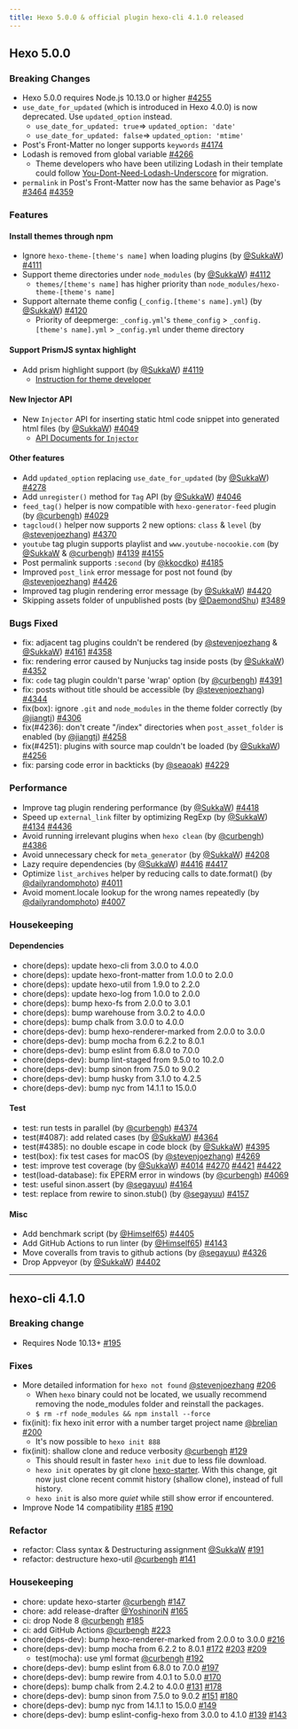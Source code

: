 ```yaml
---
title: Hexo 5.0.0 & official plugin hexo-cli 4.1.0 released
---
```


## Hexo 5.0.0

### Breaking Changes

- Hexo 5.0.0 requires Node.js 10.13.0 or higher [#4255](https://github.com/hexojs/hexo/pull/4255)
- `use_date_for_updated` (which is introduced in Hexo 4.0.0) is now deprecated. Use `updated_option` instead.
  - `use_date_for_updated: true`=> `updated_option: 'date'`
  - `use_date_for_updated: false`=> `updated_option: 'mtime'`
- Post's Front-Matter no longer supports `keywords` [#4174](https://github.com/hexojs/hexo/pull/4174)
- Lodash is removed from global variable [#4266](https://github.com/hexojs/hexo/pull/4266)
  - Theme developers who have been utilizing Lodash in their template could follow [You-Dont-Need-Lodash-Underscore](https://github.com/you-dont-need/You-Dont-Need-Lodash-Underscore) for migration.
- `permalink` in Post's Front-Matter now has the same behavior as Page's [#3464](https://github.com/hexojs/hexo/pull/3464) [#4359](https://github.com/hexojs/hexo/pull/4359)

### Features

#### Install themes through npm

- Ignore `hexo-theme-[theme's name]` when loading plugins (by [@SukkaW](https://github.com/SukkaW)) [#4111](https://github.com/hexojs/hexo/pull/4111)
- Support theme directories under `node_modules` (by [@SukkaW](https://github.com/SukkaW)) [#4112](https://github.com/hexojs/hexo/pull/4112)
  - `themes/[theme's name]` has higher priority than `node_modules/hexo-theme-[theme's name]`
- Support alternate theme config (`_config.[theme's name].yml`) (by [@SukkaW](https://github.com/SukkaW)) [#4120](https://github.com/hexojs/hexo/pull/4120)
  - Priority of deepmerge: `_config.yml`'s `theme_config` > `_config.[theme's name].yml` > `_config.yml` under theme directory

#### Support PrismJS syntax highlight

- Add prism highlight support (by [@SukkaW](https://github.com/SukkaW)) [#4119](https://github.com/hexojs/hexo/pull/4119)
  - [Instruction for theme developer](https://hexo.io/docs/syntax-highlight)

#### New Injector API

- New `Injector` API for inserting static html code snippet into generated html files (by [@SukkaW](https://github.com/SukkaW)) [#4049](https://github.com/hexojs/hexo/pull/4049)
  - [API Documents for `Injector`](https://hexo.io/api/injector)

#### Other features

- Add `updated_option` replacing `use_date_for_updated` (by [@SukkaW](https://github.com/SukkaW)) [#4278](https://github.com/hexojs/hexo/pull/4278)
- Add `unregister()` method for `Tag` API (by [@SukkaW](https://github.com/SukkaW)) [#4046](https://github.com/hexojs/hexo/pull/4046)
- `feed_tag()` helper is now compatible with `hexo-generator-feed` plugin (by [@curbengh](https://github.com/curbengh)) [#4029](https://github.com/hexojs/hexo/pull/4029)
- `tagcloud()` helper now supports 2 new options: `class` & `level` (by [@stevenjoezhang](https://github.com/stevenjoezhang)) [#4370](https://github.com/hexojs/hexo/pull/4370)
- `youtube` tag plugin supports playlist and `www.youtube-nocookie.com` (by [@SukkaW](https://github.com/SukkaW) & [@curbengh](https://github.com/curbengh)) [#4139](https://github.com/hexojs/hexo/pull/4139) [#4155](https://github.com/hexojs/hexo/pull/4155)
- Post permalink supports `:second` (by [@kkocdko](https://github.com/kkocdko)) [#4185](https://github.com/hexojs/hexo/pull/4185)
- Improved `post_link` error message for post not found (by [@stevenjoezhang](https://github.com/stevenjoezhang)) [#4426](https://github.com/hexojs/hexo/pull/4426)
- Improved tag plugin rendering error message (by [@SukkaW](https://github.com/SukkaW)) [#4420](https://github.com/hexojs/hexo/pull/4420)
- Skipping assets folder of unpublished posts (by [@DaemondShu](https://github.com/DaemondShu)) [#3489](https://github.com/hexojs/hexo/pull/3489)

### Bugs Fixed

- fix: adjacent tag plugins couldn't be rendered (by [@stevenjoezhang](https://github.com/stevenjoezhang) & [@SukkaW](https://github.com/SukkaW)) [#4161](https://github.com/hexojs/hexo/pull/4161) [#4358](https://github.com/hexojs/hexo/pull/4358)
- fix: rendering error caused by Nunjucks tag inside posts (by [@SukkaW](https://github.com/SukkaW)) [#4352](https://github.com/hexojs/hexo/pull/4352)
- fix: `code` tag plugin couldn't parse  'wrap' option (by [@curbengh](https://github.com/curbengh)) [#4391](https://github.com/hexojs/hexo/pull/4391)
- fix: posts without title should be accessible (by [@stevenjoezhang](https://github.com/stevenjoezhang)) [#4344](https://github.com/hexojs/hexo/pull/4344)
- fix(box): ignore `.git` and `node_modules` in the theme folder correctly (by [@jiangtj](https://github.com/jiangtj)) [#4306](https://github.com/hexojs/hexo/pull/4306)
- fix(#4236): don't create "/index" directories when `post_asset_folder` is enabled (by [@jiangtj](https://github.com/jiangtj)) [#4258](https://github.com/hexojs/hexo/pull/4258)
- fix(#4251): plugins with source map couldn't be loaded (by [@SukkaW](https://github.com/SukkaW)) [#4256](https://github.com/hexojs/hexo/pull/4256)
- fix: parsing code error in backticks (by [@seaoak](https://github.com/seaoak)) [#4229](https://github.com/hexojs/hexo/pull/4229)

### Performance

- Improve tag plugin rendering performance (by [@SukkaW](https://github.com/SukkaW)) [#4418](https://github.com/hexojs/hexo/pull/4418)
- Speed up `external_link` filter by optimizing RegExp (by [@SukkaW](https://github.com/SukkaW)) [#4134](https://github.com/hexojs/hexo/pull/4134) [#4436](https://github.com/hexojs/hexo/pull/4436)
- Avoid running irrelevant plugins when `hexo clean` (by [@curbengh](https://github.com/curbengh)) [#4386](https://github.com/hexojs/hexo/pull/4386)
- Avoid unnecessary check for `meta_generator`  (by [@SukkaW](https://github.com/SukkaW)) [#4208](https://github.com/hexojs/hexo/pull/4208)
- Lazy require dependencies  (by [@SukkaW](https://github.com/SukkaW)) [#4416](https://github.com/hexojs/hexo/pull/4416) [#4417](https://github.com/hexojs/hexo/pull/4417)
- Optimize `list_archives` helper by reducing calls to date.format()  (by [@dailyrandomphoto](https://github.com/dailyrandomphoto)) [#4011](https://github.com/hexojs/hexo/pull/4011)
- Avoid moment.locale lookup for the wrong names repeatedly  (by [@dailyrandomphoto](https://github.com/dailyrandomphoto)) [#4007](https://github.com/hexojs/hexo/pull/4007)

### Housekeeping

#### Dependencies

- chore(deps): update hexo-cli from 3.0.0 to 4.0.0
- chore(deps): update hexo-front-matter from 1.0.0 to 2.0.0
- chore(deps): update hexo-util from 1.9.0 to 2.2.0
- chore(deps): update hexo-log from 1.0.0 to 2.0.0
- chore(deps): bump hexo-fs from 2.0.0 to 3.0.1
- chore(deps): bump warehouse from 3.0.2 to 4.0.0
- chore(deps): bump chalk from 3.0.0 to 4.0.0
- chore(deps-dev): bump hexo-renderer-marked from 2.0.0 to 3.0.0
- chore(deps-dev): bump mocha from 6.2.2 to 8.0.1
- chore(deps-dev): bump eslint from 6.8.0 to 7.0.0
- chore(deps-dev): bump lint-staged from 9.5.0 to 10.2.0
- chore(deps-dev): bump sinon from 7.5.0 to 9.0.2
- chore(deps-dev): bump husky from 3.1.0 to 4.2.5
- chore(deps-dev): bump nyc from 14.1.1 to 15.0.0

#### Test

- test: run tests in parallel  (by [@curbengh](https://github.com/curbengh)) [#4374](https://github.com/hexojs/hexo/pull/4374)
- test(#4087): add related cases  (by [@SukkaW](https://github.com/SukkaW)) [#4364](https://github.com/hexojs/hexo/pull/4364)
- test(#4385): no double escape in code block  (by [@SukkaW](https://github.com/SukkaW)) [#4395](https://github.com/hexojs/hexo/pull/4395)
- test(box): fix test cases for macOS  (by [@stevenjoezhang](https://github.com/stevenjoezhang)) [#4269](https://github.com/hexojs/hexo/pull/4269)
- test: improve test coverage  (by [@SukkaW](https://github.com/SukkaW)) [#4014](https://github.com/hexojs/hexo/pull/4014) [#4270](https://github.com/hexojs/hexo/pull/4270) [#4421](https://github.com/hexojs/hexo/pull/4421) [#4422](https://github.com/hexojs/hexo/pull/4422)
- test(load-database): fix EPERM error in windows  (by [@curbengh](https://github.com/curbengh)) [#4069](https://github.com/hexojs/hexo/pull/4069)
- test: useful sinon.assert  (by [@segayuu](https://github.com/segayuu)) [#4164](https://github.com/hexojs/hexo/pull/4164)
- test: replace from rewire to sinon.stub()  (by [@segayuu](https://github.com/segayuu)) [#4157](https://github.com/hexojs/hexo/pull/4157)

#### Misc

- Add benchmark script (by [@Himself65](https://github.com/Himself65)) [#4405](https://github.com/hexojs/hexo/pull/4405)
- Add GitHub Actions to run linter (by [@Himself65](https://github.com/Himself65)) [#4143](https://github.com/hexojs/hexo/pull/4143)
- Move coveralls from travis to github actions (by [@segayuu](https://github.com/segayuu)) [#4326](https://github.com/hexojs/hexo/pull/4326)
- Drop Appveyor (by [@SukkaW](https://github.com/SukkaW)) [#4402](https://github.com/hexojs/hexo/pull/4402)

---


## hexo-cli 4.1.0

### Breaking change

- Requires Node 10.13+ [#195](https://github.com/hexojs/hexo-cli/pull/195)

### Fixes

- More detailed information for `hexo not found` [@stevenjoezhang](https://github.com/stevenjoezhang) [#206](https://github.com/hexojs/hexo-cli/pull/206)
  * When `hexo` binary could not be located, we usually recommend removing the node_modules folder and reinstall the packages.
  * `$ rm -rf node_modules && npm install --force`
- fix(init): fix hexo init error with a number target project name [@brelian](https://github.com/brelian) [#200](https://github.com/hexojs/hexo-cli/pull/200)
  * It's now possible to `hexo init 888`
- fix(init): shallow clone and reduce verbosity [@curbengh](https://github.com/curbengh) [#129](https://github.com/hexojs/hexo-cli/pull/129)
  * This should result in faster `hexo init` due to less file download.
  * `hexo init` operates by git clone [hexo-starter](https://github.com/hexojs/hexo-starter/). With this change, git now just clone recent commit history (shallow clone), instead of full history.
  * `hexo init` is also more _quiet_ while still show error if encountered.
- Improve Node 14 compatibility [#185](https://github.com/hexojs/hexo-cli/pull/185) [#190](https://github.com/hexojs/hexo-cli/pull/190)


### Refactor

- refactor: Class syntax & Destructuring assignment [@SukkaW](https://github.com/SukkaW) [#191](https://github.com/hexojs/hexo-cli/pull/191)
- refactor: destructure hexo-util [@curbengh](https://github.com/curbengh) [#141](https://github.com/hexojs/hexo-cli/pull/141)

### Housekeeping

- chore: update hexo-starter [@curbengh](https://github.com/curbengh) [#147](https://github.com/hexojs/hexo-cli/pull/147)
- chore: add release-drafter [@YoshinoriN](https://github.com/YoshinoriN) [#165](https://github.com/hexojs/hexo-cli/pull/165)
- ci: drop Node 8 [@curbengh](https://github.com/curbengh) [#185](https://github.com/hexojs/hexo-cli/pull/185)
- ci: add GitHub Actions [@curbengh](https://github.com/curbengh) [#223](https://github.com/hexojs/hexo-cli/pull/223)
- chore(deps-dev): bump hexo-renderer-marked from 2.0.0 to 3.0.0 [#216](https://github.com/hexojs/hexo-cli/pull/216)
- chore(deps-dev): bump mocha from 6.2.2 to 8.0.1 [#172](https://github.com/hexojs/hexo-cli/pull/172) [#203](https://github.com/hexojs/hexo-cli/pull/203) [#209](https://github.com/hexojs/hexo-cli/pull/209)
  - test(mocha): use yml format [@curbengh](https://github.com/curbengh) [#192](https://github.com/hexojs/hexo-cli/pull/192)
- chore(deps-dev): bump eslint from 6.8.0 to 7.0.0 [#197](https://github.com/hexojs/hexo-cli/pull/197)
- chore(deps-dev): bump rewire from 4.0.1 to 5.0.0 [#170](https://github.com/hexojs/hexo-cli/pull/170)
- chore(deps): bump chalk from 2.4.2 to 4.0.0 [#131](https://github.com/hexojs/hexo-cli/pull/131) [#178](https://github.com/hexojs/hexo-cli/pull/178)
- chore(deps-dev): bump sinon from 7.5.0 to 9.0.2 [#151](https://github.com/hexojs/hexo-cli/pull/151) [#180](https://github.com/hexojs/hexo-cli/pull/180)
- chore(deps-dev): bump nyc from 14.1.1 to 15.0.0 [#149](https://github.com/hexojs/hexo-cli/pull/149)
- chore(deps-dev): bump eslint-config-hexo from 3.0.0 to 4.1.0 [#139](https://github.com/hexojs/hexo-cli/pull/139) [#143](https://github.com/hexojs/hexo-cli/pull/143)
